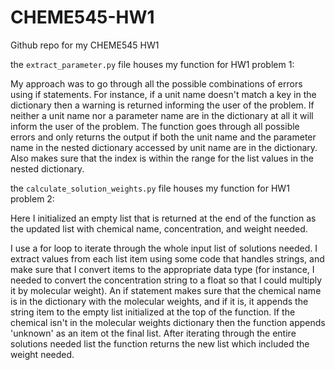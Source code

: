 # CHEME545-HW1
Github repo for my CHEME545 HW1

the `extract_parameter.py` file houses my function for HW1 problem 1:

My approach was to go through all the possible combinations of errors using if statements. For instance, if a unit name doesn't match a key in the dictionary then a warning is returned informing the user of the problem. If neither a unit name nor a parameter name are in the dictionary at all it will inform the user of the problem. The function goes through all possible errors and only returns the output if both the unit name and the parameter name in the nested dictionary accessed by unit name are in the dictionary. Also makes sure that the index is within the range for the list values in the nested dictionary.

the `calculate_solution_weights.py` file houses my function for HW1 problem 2:

Here I initialized an empty list that is returned at the end of the function as the updated list with chemical name, concentration, and weight needed.

I use a for loop to iterate through the whole input list of solutions needed. I extract values from each list item using some code that handles strings, and make sure that I convert items to the appropriate data type (for instance, I needed to convert the concentration string to a float so that I could multiply it by molecular weight). An if statement makes sure that the chemical name is in the dictionary with the molecular weights, and if it is, it appends the string item to the empty list initialized at the top of the function. If the chemical isn't in the molecular weights dictionary then the function appends 'unknown' as an item ot the final list. After iterating through the entire solutions needed list the function returns the new list which included the weight needed.


